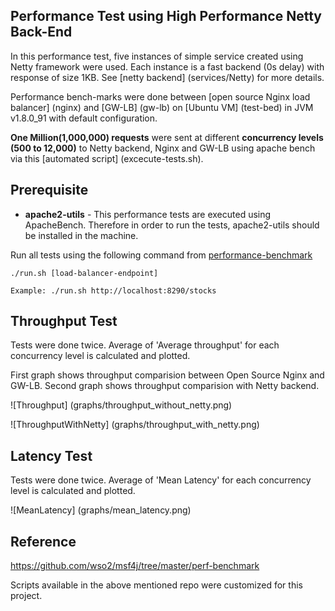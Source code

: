 ## Performance Test using High Performance Netty Back-End

In this performance test, five instances of simple service created using Netty framework were used.  Each instance is a fast backend (0s delay) with response of size 1KB.
See [netty backend] (services/Netty) for more details.  

Performance bench-marks were done between [open source Nginx load balancer] (nginx) and [GW-LB] (gw-lb) on [Ubuntu VM] (test-bed) in JVM v1.8.0_91 with default configuration.

**One Million(1,000,000) requests** were sent at different **concurrency levels (500 to 12,000)** to Netty backend, Nginx and GW-LB using apache bench via this [automated script] (excecute-tests.sh).

## Prerequisite
* **apache2-utils** - This performance tests are executed using ApacheBench. Therefore in order to run the tests, apache2-utils
should be installed in the machine.

Run all tests using the following command from [performance-benchmark](performance-benchmark)

```
./run.sh [load-balancer-endpoint]
```

`Example: ./run.sh http://localhost:8290/stocks`

## Throughput Test

Tests were done twice.  Average of 'Average throughput' for each concurrency level is calculated and plotted.  

First graph shows throughput comparision between Open Source Nginx and GW-LB.  Second graph shows throughput comparision with Netty backend.

![Throughput] (graphs/throughput_without_netty.png)

![ThroughputWithNetty] (graphs/throughput_with_netty.png)

## Latency Test

Tests were done twice.  Average of 'Mean Latency' for each concurrency level is calculated and plotted.

![MeanLatency] (graphs/mean_latency.png)
 
## Reference  

https://github.com/wso2/msf4j/tree/master/perf-benchmark

Scripts available in the above mentioned repo were customized for this project.

